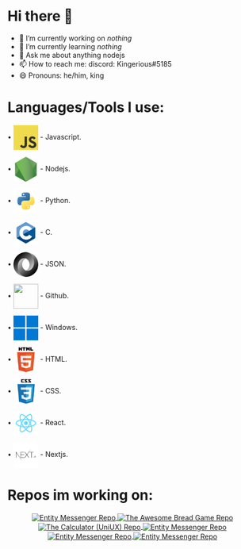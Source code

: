 ### <h1>Hi there 👋</h1>

- 🔭 I’m currently working on *nothing*
- 🌱 I’m currently learning *nothing*
- 💬 Ask me about anything nodejs
- 📫 How to reach me: discord: Kingerious#5185
- 😄 Pronouns: he/him, king

### <h1>Languages/Tools I use:</h1>

• <img align="center" height="50px" width="50px" src="https://raw.githubusercontent.com/github/explore/80688e429a7d4ef2fca1e82350fe8e3517d3494d/topics/javascript/javascript.png" /> - Javascript.    

• <img align="center" height="50px" width="50px" src="https://raw.githubusercontent.com/github/explore/80688e429a7d4ef2fca1e82350fe8e3517d3494d/topics/nodejs/nodejs.png" /> - Nodejs.

• <img align="center" height="50px" width="50px" src="https://raw.githubusercontent.com/github/explore/80688e429a7d4ef2fca1e82350fe8e3517d3494d/topics/python/python.png" /> - Python. 

• <img align="center" height="50px" width="50px" src="https://raw.githubusercontent.com/github/explore/80688e429a7d4ef2fca1e82350fe8e3517d3494d/topics/c/c.png" /> - C. 

• <img align="center" height="50px" width="50px" src="https://raw.githubusercontent.com/github/explore/80688e429a7d4ef2fca1e82350fe8e3517d3494d/topics/json/json.png" /> - JSON.

• <img align="center" height="50px" width="50px" src="https://github.githubassets.com/images/modules/logos_page/GitHub-Mark.png" /> - Github.

• <img align="center" height="50px" width="50px" src="https://raw.githubusercontent.com/github/explore/80688e429a7d4ef2fca1e82350fe8e3517d3494d/topics/windows/windows.png" /> - Windows.

• <img align="center" height="50px" width="50px" src="https://raw.githubusercontent.com/github/explore/80688e429a7d4ef2fca1e82350fe8e3517d3494d/topics/html/html.png" /> - HTML.

• <img align="center" height="50px" width="50px" src="https://raw.githubusercontent.com/github/explore/80688e429a7d4ef2fca1e82350fe8e3517d3494d/topics/css/css.png" /> - CSS.

• <img align="center" height="50px" width="50px" src="https://raw.githubusercontent.com/github/explore/80688e429a7d4ef2fca1e82350fe8e3517d3494d/topics/react/react.png" /> - React.

• <img align="center" height="50px" width="50px" src="https://raw.githubusercontent.com/github/explore/28b02bbc9ad9f7a503c43775aebeb515dc2da5fc/topics/nextjs/nextjs.png" /> - Nextjs.

### <h1>Repos im working on:</h1>

<p align="center">
  <a href="https://github.com/MDxWARRIORxOP/EntityMessenger">
    <img align="center" src="https://github-readme-stats.vercel.app/api/pin?username=MDxWARRIORxOP&repo=EntityMessenger&theme=dark&show_owner=true" alt="Entity Messenger Repo"/>
  </a>
  <a href="https://github.com/MDxWARRIORxOP/Bread">
    <img align="center" src="https://github-readme-stats.vercel.app/api/pin?username=MDxWARRIORxOP&repo=Bread&theme=dark&show_owner=true" alt="The Awesome Bread Game Repo"/>
  </a>
  <a href="https://github.com/UFO-Studios/TheAlienDoctor.com">
    <img align="center" src="https://github-readme-stats.vercel.app/api/pin?username=UFO-Studios&repo=TheAlienDoctor.com&theme=dark&show_owner=true" alt="The Calculator (UniUX) Repo"/>
  </a>
  <a href="https://github.com/UFO-Studios/AlienBot-2.0">
    <img align="center" src="https://github-readme-stats.vercel.app/api/pin?username=UFO-Studios&repo=AlienBot-2.0&theme=dark&show_owner=true" alt="Entity Messenger Repo"/>
  </a>
   <a href="https://github.com/MDxWARRIORxOP/TheLoafLanguage">
    <img align="center" src="https://github-readme-stats.vercel.app/api/pin?username=MDxWARRIORxOP&repo=TheLoafLanguage&theme=dark&show_owner=true" alt="Entity Messenger Repo"/>
  </a>
    <a href="https://github.com/MDxWARRIORxOP/Bread">
    <img align="center" src="https://github-readme-stats.vercel.app/api/pin?username=MDxWARRIORxOP&repo=Bread&theme=dark&show_owner=true" alt="Entity Messenger Repo"/>
  </a>
</p>
